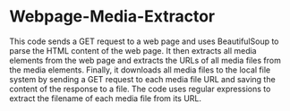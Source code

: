 # Webpage-Media-Extractor
This code sends a GET request to a web page and uses BeautifulSoup to parse the HTML content of the web page. It then extracts all media elements from the web page and extracts the URLs of all media files from the media elements. Finally, it downloads all media files to the local file system by sending a GET request to each media file URL and saving the content of the response to a file. The code uses regular expressions to extract the filename of each media file from its URL.
